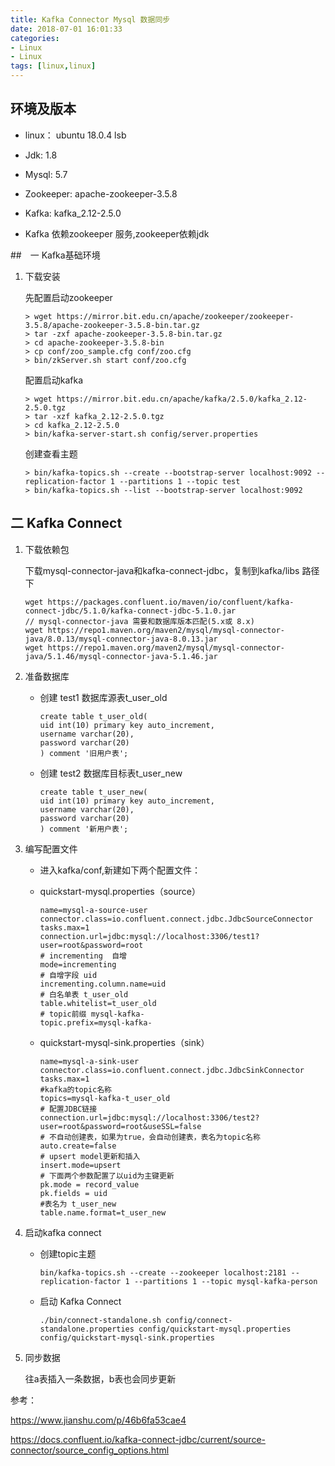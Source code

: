 ```yaml
---
title: Kafka Connector Mysql 数据同步
date: 2018-07-01 16:01:33
categories: 
- Linux 
- Linux
tags: [linux,linux]
---
```


<meta name="referrer" content="no-referrer" />


## 环境及版本

- linux： ubuntu 18.0.4 lsb

- Jdk: 1.8

- Mysql: 5.7

- Zookeeper:  apache-zookeeper-3.5.8

- Kafka:  kafka_2.12-2.5.0

- Kafka 依赖zookeeper 服务,zookeeper依赖jdk

  

##　一 Kafka基础环境

1. 下载安装

   先配置启动zookeeper

   ```
   > wget https://mirror.bit.edu.cn/apache/zookeeper/zookeeper-3.5.8/apache-zookeeper-3.5.8-bin.tar.gz
   > tar -zxf apache-zookeeper-3.5.8-bin.tar.gz
   > cd apache-zookeeper-3.5.8-bin
   > cp conf/zoo_sample.cfg conf/zoo.cfg
   > bin/zkServer.sh start conf/zoo.cfg
   ```

   配置启动kafka

   ```
   > wget https://mirror.bit.edu.cn/apache/kafka/2.5.0/kafka_2.12-2.5.0.tgz
   > tar -xzf kafka_2.12-2.5.0.tgz
   > cd kafka_2.12-2.5.0
   > bin/kafka-server-start.sh config/server.properties
   ```

   创建查看主题

   ```
   > bin/kafka-topics.sh --create --bootstrap-server localhost:9092 --replication-factor 1 --partitions 1 --topic test
   > bin/kafka-topics.sh --list --bootstrap-server localhost:9092
   ```

## 二 Kafka Connect

1. 下载依赖包

   下载mysql-connector-java和kafka-connect-jdbc，复制到kafka/libs 路径下

   ```
   wget https://packages.confluent.io/maven/io/confluent/kafka-connect-jdbc/5.1.0/kafka-connect-jdbc-5.1.0.jar
   // mysql-connector-java 需要和数据库版本匹配(5.x或 8.x) 
   wget https://repo1.maven.org/maven2/mysql/mysql-connector-java/8.0.13/mysql-connector-java-8.0.13.jar
   wget https://repo1.maven.org/maven2/mysql/mysql-connector-java/5.1.46/mysql-connector-java-5.1.46.jar
   ```

2. 准备数据库

   - 创建 test1 数据库源表t_user_old

     ```
     create table t_user_old(
     uid int(10) primary key auto_increment,
     username varchar(20),
     password varchar(20)
     ) comment '旧用户表';
     ```
     
   - 创建 test2 数据库目标表t_user_new

     ```
     create table t_user_new(
     uid int(10) primary key auto_increment,
     username varchar(20),
     password varchar(20)
     ) comment '新用户表';
     ```

3. 编写配置文件

   - 进入kafka/conf,新建如下两个配置文件：

   - quickstart-mysql.properties（source）

     ```
     name=mysql-a-source-user
     connector.class=io.confluent.connect.jdbc.JdbcSourceConnector
     tasks.max=1
     connection.url=jdbc:mysql://localhost:3306/test1?user=root&password=root
     # incrementing  自增
     mode=incrementing
     # 自增字段 uid
     incrementing.column.name=uid
     # 白名单表 t_user_old
     table.whitelist=t_user_old
     # topic前缀 mysql-kafka-
     topic.prefix=mysql-kafka-
     ```

   - quickstart-mysql-sink.properties（sink）

     ```
     name=mysql-a-sink-user
     connector.class=io.confluent.connect.jdbc.JdbcSinkConnector
     tasks.max=1
     #kafka的topic名称
     topics=mysql-kafka-t_user_old
     # 配置JDBC链接
     connection.url=jdbc:mysql://localhost:3306/test2?user=root&password=root&useSSL=false
     # 不自动创建表，如果为true，会自动创建表，表名为topic名称
     auto.create=false
     # upsert model更新和插入
     insert.mode=upsert
     # 下面两个参数配置了以uid为主键更新
     pk.mode = record_value
     pk.fields = uid
     #表名为 t_user_new
     table.name.format=t_user_new
     ```

4. 启动kafka connect

   - 创建topic主题

     ```
     bin/kafka-topics.sh --create --zookeeper localhost:2181 --replication-factor 1 --partitions 1 --topic mysql-kafka-person
     ```

   - 启动 Kafka Connect

     ```
     ./bin/connect-standalone.sh config/connect-standalone.properties config/quickstart-mysql.properties config/quickstart-mysql-sink.properties
     ```

3. 同步数据 

   往a表插入一条数据，b表也会同步更新



参考：

https://www.jianshu.com/p/46b6fa53cae4

https://docs.confluent.io/kafka-connect-jdbc/current/source-connector/source_config_options.html